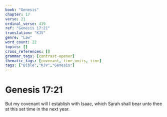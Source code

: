 ```yaml
---
book: "Genesis"
chapter: 17
verse: 21
ordinal_verse: 419
ref: "Genesis 17:21"
translation: "KJV"
genre: "Law"
word_count: 22
topics: []
cross_references: []
grammar_tags: [contrast-opener]
thematic_tags: [covenant, time-units, time]
tags: ["Bible","KJV","Genesis"]
---
```


# Genesis 17:21

But my covenant will I establish with Isaac, which Sarah shall bear unto thee at this set time in the next year.
